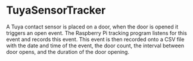 # TuyaSensorTracker
A Tuya contact sensor is placed on a door, when the door is opened it triggers an open event. The Raspberry Pi tracking program listens for this event and records this event. This event is then recorded onto a CSV file with the date and time of the event, the door count, the interval between door opens, and the duration of the door opening.
